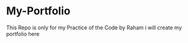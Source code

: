 # My-Portfolio

This Repo is only for my Practice of the Code
by Raham
i will create my portfolio here
